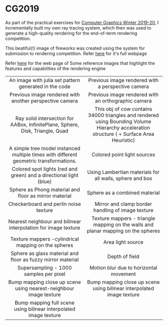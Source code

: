 # CG2019

As part of the practical exercises for [Computer Graphics Winter 2019-20](https://graphics.cg.uni-saarland.de/courses/cg1-2019/), I incrementally built my own ray tracing system, which then was used to generate a high-quality rendering for the end-of-term rendering competition.

This beatiful(!) image of fireworks was created using the system for submission to rendering competition. Refer [here](https://graphics.cg.uni-saarland.de/courses/cg1-2019/RC/group2E_web/) for it's full webpage
<img src="/website/images/lres.png" alt="" />

 
Refer [here](https://graphics.cg.uni-saarland.de/courses/cg1-2019/RC/group2E_web/) for the web page of
Some reference images that highlight the features and capabilities of the rendering engine

<table width="500" cellpadding="5">
   <tr>
    <td align="center" valign="center" width="50%">
      <img src="/images/assignment*-images/a1.png" alt="" />
      <br />
      An image with julia set pattern generated in the code
    </td>
    <td align="center" valign="center" width="50%">
      <img src="/images/assignment*-images/a1-2.png" alt="" />
      <br />
      Previous image rendered with a perspective camera
    </td>
  </tr>

  <tr>
    <td align="center" valign="center">
      <img src="/images/assignment*-images/a1-3.png" alt=""/>
      <br />
     Previous image rendered with another perspective camera
    </td>
    <td align="center" valign="center">
      <img src="/images/assignment*-images/a1-4.png" alt=""/>
      <br />
      Previous image rendered with an orthographic camera
    </td>
  </tr>
  
  <tr>
    <td align="center" valign="center">
      <img src="/images/assignment*-images/a2-2.png" alt="" />
      <br />
      Ray solid intersection for AABox, InfinitePlane, Sphere, Disk, Triangle, Quad
    </td>
    <td align="center" valign="center">
      <img src="/images/assignment*-images/a3-1.png" alt="" />
      <br />
      This obj of cow contains 34000 triangles and rendered using Bounding Volume Hierarchy acceleration structure ( + Surface Area Heuristic)
    </td>
  </tr>

  <tr>
    <td align="center" valign="center">
      <img src="/images/assignment*-images/a4-1.png" alt="" />
      <br />
      A simple tree model instanced multiple times with different geometric transformations. 
    </td>
    <td align="center" valign="center">
      <img src="/images/assignment*-images/a5-1.png" alt="" />
      <br />
      Colored point light sources
    </td>
  </tr>

  <tr>
    <td align="center" valign="center">
      <img src="/images/assignment*-images/a5-3.png" alt="" />
      <br />
      Colored spot lights (red and green) and a directional light (blue)
    </td>
    <td align="center" valign="center">
      <img src="/images/assignment6-images/a6-1a.png" alt="" />
      <br />
      Using Lambertian materials for all walls, sphere and box
    </td>
  </tr>

  <tr>
    <td align="center" valign="center">
      <img src="/images/assignment6-images/a6-1b.png" alt="" />
      <br />
      Sphere as Phong material and floor as mirror material 
    </td>
    <td align="center" valign="center">
      <img src="/images/assignment6-images/a6-1c.png" alt="" />
      <br />
      Sphere as a combined material
    </td>
  </tr>

  <tr>
    <td align="center" valign="center">
      <img src="/images/assignment6-images/a6-2a.png" alt="" />
      <br />
      Checkerboard and perlin noise texture
    </td>
    <td align="center" valign="center">
      <img src="/images/assignment6-images/a6-2b.png" alt="" />
      <br />
      Mirror and clamp border handling of image texture
    </td>
  </tr>

  <tr>
    <td align="center" valign="center">
      <img src="/images/assignment6-images/a6-2c.png" alt="" />
      <br />
      Nearest neighbour and bilinear interpolation for image texture
    </td>
    <td align="center" valign="center">
      <img src="/images/assignment6-images/a6-4c.png" alt="" />
      <br />
      Texture mappers - triangle mapping on the walls and planar mapping on the spheres
    </td>
  </tr>

  <tr>
    <td align="center" valign="center">
      <img src="/images/assignment6-images/a6-4d.png" alt="" />
      <br />
      Texture mappers -cylindrical mapping on the spheres
    </td>
    <td align="center" valign="center">
      <img src="/images/assignment7-images/a7-1.png" alt="" />
      <br />
      Area light source
    </td>
  </tr>

  <tr>
    <td align="center" valign="center">
      <img src="/images/assignment7-images/a7-2.png" alt="" />
      <br />
      Sphere as glass material and floor as fuzzy mirror material
    </td>
    <td align="center" valign="center">
      <img src="/images/assignment7-images/a7-3a.png" alt="" />
      <br />
      Depth of field
    </td>
  </tr>

  <tr>
    <td align="center" valign="center">
      <img src="/images/assignment7-images/a7-3b.png" alt="" />
      <br />
      Supersampling - 1000 samples per pixel 
    </td>
    <td align="center" valign="center">
      <img src="/images/assignment7-images/a7-4_transx_blur.png" alt="" />
      <br />
      Motion blur due to horizontal movement
    </td>
  </tr>

  <tr>
    <td align="center" valign="center">
      <img src="/images/assignment8-images/a8-1a.png" alt="" />
      <br />
      Bump mapping close up scene using nearest-neighbour image texture
    </td>
    <td align="center" valign="center">
      <img src="/images/assignment8-images/a8-1b.png" alt="" />
      <br />
      Bump mapping close up scene using bilinear interpolated image texture
    </td>
  </tr>

  <tr>
    <td align="center" valign="center">
      <img src="/images/assignment8-images/a8-2.png" alt="" />
      <br />
      Bump mapping full scene using bilinear interpolated image texture
    </td>
  </tr>

</table>
